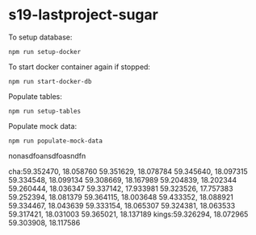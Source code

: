 # s19-lastproject-sugar

To setup database:

```
npm run setup-docker
```

To start docker container again if stopped:

```
npm run start-docker-db
```

Populate tables:
```
npm run setup-tables
```

Populate mock data:
```
npm run populate-mock-data
```

nonasdfoansdfoasndfn


cha:59.352470, 18.058760
59.351629, 18.078784
59.345640, 18.097315
59.334548, 18.099134
59.308669, 18.167989
59.204839, 18.202344
59.260444, 18.036347
59.337142, 17.933981
59.323526, 17.757383
59.252394, 18.081379
59.364115, 18.003648
59.433352, 18.088921
59.334467, 18.043639
59.333154, 18.065307
59.324381, 18.063533
59.317421, 18.031003
59.365021, 18.137189
kings:59.326294, 18.072965
59.303908, 18.117586
